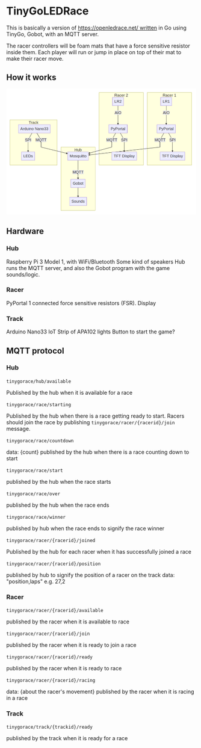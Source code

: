 # TinyGoLEDRace

This is basically a version of https://openledrace.net/ written in Go using TinyGo, Gobot, with an MQTT server.

The racer controllers will be foam mats that have a force sensitive resistor inside them. Each player will run or jump in place on top of their mat to make their racer move.

## How it works

![arch](./images/arch-diagram.png)

## Hardware

### Hub

Raspberry Pi 3 Model 1, with WiFi/Bluetooth
Some kind of speakers
Hub runs the MQTT server, and also the Gobot program with the game sounds/logic.

### Racer

PyPortal
1 connected force sensitive resistors (FSR).
Display

### Track

Arduino Nano33 IoT
Strip of APA102 lights
Button to start the game?

## MQTT protocol

### Hub

`tinygorace/hub/available`

Published by the hub when it is available for a race

`tinygorace/race/starting`

Published by the hub when there is a race getting ready to start. 
Racers should join the race by publishing `tinygorace/racer/{racerid}/join` message.

`tinygorace/race/countdown`

data: {count}
published by the hub when there is a race counting down to start

`tinygorace/race/start`

published by the hub when the race starts

`tinygorace/race/over`

published by the hub when the race ends

`tinygorace/race/winner`

published by hub when the race ends to signify the race winner

`tinygorace/racer/{racerid}/joined`

Published by the hub for each racer when it has successfully joined a race

`tinygorace/racer/{racerid}/position`

published by hub to signify the position of a racer on the track
data: "position,laps"
e.g.
27,2

### Racer

`tinygorace/racer/{racerid}/available`

published by the racer when it is available to race

`tinygorace/racer/{racerid}/join`

published by the racer when it is ready to join a race

`tinygorace/racer/{racerid}/ready`

published by the racer when it is ready to race

`tinygorace/racer/{racerid}/racing`

data: {about the racer's movement}
published by the racer when it is racing in a race

### Track

`tinygorace/track/{trackid}/ready`

published by the track when it is ready for a race

